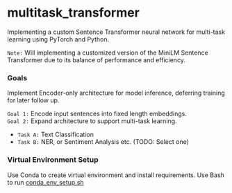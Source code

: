 # multitask_transformer
Implementing a custom Sentence Transformer neural network for multi-task learning using PyTorch and Python.

`Note:` Will implementing a customized version of the MiniLM Sentence Transformer due to its balance of performance and efficiency.


### Goals
Implement Encoder-only architecture for model inference, deferring training for later follow up. 

`Goal 1:` Encode input sentences into fixed length embeddings. <br>
`Goal 2:` Expand architecture to support multi-task learning. 
- `Task A:` Text Classification
- `Task B:` NER, or Sentiment Analysis etc. (TODO: Select one)

### Virtual Environment Setup
Use Conda to create virtual environment and install requirements. 
Use Bash to run [conda_env_setup.sh](conda_env_setup.sh)


### 
<!-- Instructions for project

Step 1: Implement a Sentence Transformer Model
● Implement a sentence transformer model using any deep learning framework of your
choice. This model should be able to encode input sentences into fixed-length
embeddings.
● Test your implementation with a few sample sentences and showcase the obtained
embeddings.
● Discuss any choices you had to make regarding the model architecture outside of the
transformer backbone
Step 2: Multi-Task Learning Expansion
Expand the sentence transformer model architecture to handle a multi-task learning setting.
● Task A: Sentence Classification
○ Implement a task-specific head for classifying sentences into predefined classes
○ Classify sentences into predefined classes (you can make these up).
● Task B: [Choose an Additional NLP Task]
○ Implement a second task-specific head for a different NLP task, such as Named
Entity Recognition (NER) or Sentiment Analysis (you can make the labels up).
● Discuss the changes made to the architecture to support multi-task learning.
Note that it’s not required to actually train the multi-task learning model or implement a training
loop. The focus is on implementing a forward pass that can accept an input sentence and output
predictions for each task that you define.

Step 3: Discussion Questions
1. Consider the scenario of training the multi-task sentence transformer that you
implemented in Task 2. Specifically, discuss how you would decide which portions of the
network to train and which parts to keep frozen.
For example,
● When would it make sense to freeze the transformer backbone and only train the
task specific layers?
● When would it make sense to freeze one head while training the other?
2. Discuss how you would decide when to implement a multi-task model like the one in this
assignment and when it would make more sense to use two completely separate models
for each task.
3. When training the multi-task model, assume that Task A has abundant data, while Task
B has limited data. Explain how you would handle this imbalance.

-->


